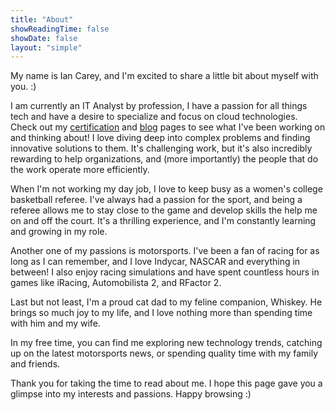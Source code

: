 ```yaml
---
title: "About"
showReadingTime: false
showDate: false
layout: "simple"
---
```

My name is Ian Carey, and I'm excited to share a little bit about myself with you. :)

I am currently an IT Analyst by profession, I have a passion for all things tech and have a desire to specialize and focus on cloud technologies. Check out my [certification](https://iancarey.io/certifications) and [blog](https://iancarey.io/blog) pages to see what I've been working on and thinking about! I love diving deep into complex problems and finding innovative solutions to them. It's challenging work, but it's also incredibly rewarding to help organizations, and (more importantly) the people that do the work operate more efficiently.

When I'm not working my day job, I love to keep busy as a women's college basketball referee. I've always had a passion for the sport, and being a referee allows me to stay close to the game and develop skills the help me on and off the court. It's a thrilling experience, and I'm constantly learning and growing in my role.

Another one of my passions is motorsports. I've been a fan of racing for as long as I can remember, and I love Indycar, NASCAR and everything in between! I also enjoy racing simulations and have spent countless hours in games like iRacing, Automobilista 2, and RFactor 2.

Last but not least, I'm a proud cat dad to my feline companion, Whiskey. He brings so much joy to my life, and I love nothing more than spending time with him and my wife.

In my free time, you can find me exploring new technology trends, catching up on the latest motorsports news, or spending quality time with my family and friends.

Thank you for taking the time to read about me. I hope this page gave you a glimpse into my interests and passions.
Happy browsing :)














